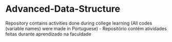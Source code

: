 # Advanced-Data-Structure
Repository contains activities done during college learning (All codes (variable names) were made in Portuguese) -
Repositório contém atividades feitas durante aprendizado na faculdade
